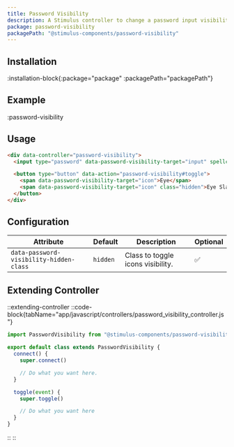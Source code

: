 ```yaml
---
title: Password Visibility
description: A Stimulus controller to change a password input visibility.
package: password-visibility
packagePath: "@stimulus-components/password-visibility"
---
```


## Installation

:installation-block{:package="package" :packagePath="packagePath"}

## Example

:password-visibility

## Usage

```html
<div data-controller="password-visibility">
  <input type="password" data-password-visibility-target="input" spellcheck="false" />

  <button type="button" data-action="password-visibility#toggle">
    <span data-password-visibility-target="icon">Eye</span>
    <span data-password-visibility-target="icon" class="hidden">Eye Slash</span>
  </button>
</div>
```

## Configuration

| Attribute                               | Default  | Description                       | Optional |
| --------------------------------------- | -------- | --------------------------------- | -------- |
| `data-password-visibility-hidden-class` | `hidden` | Class to toggle icons visibility. | ✅       |

## Extending Controller

::extending-controller
::code-block{tabName="app/javascript/controllers/password_visibility_controller.js"}

```js
import PasswordVisibility from "@stimulus-components/password-visibility"

export default class extends PasswordVisibility {
  connect() {
    super.connect()

    // Do what you want here.
  }

  toggle(event) {
    super.toggle()

    // Do what you want here
  }
}
```

::
::
